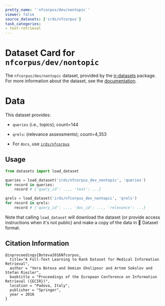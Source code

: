 ```yaml
---
pretty_name: '`nfcorpus/dev/nontopic`'
viewer: false
source_datasets: ['irds/nfcorpus']
task_categories:
- text-retrieval
---
```


# Dataset Card for `nfcorpus/dev/nontopic`

The `nfcorpus/dev/nontopic` dataset, provided by the [ir-datasets](https://ir-datasets.com/) package.
For more information about the dataset, see the [documentation](https://ir-datasets.com/nfcorpus#nfcorpus/dev/nontopic).

# Data

This dataset provides:
 - `queries` (i.e., topics); count=144
 - `qrels`: (relevance assessments); count=4,353

 - For `docs`, use [`irds/nfcorpus`](https://huggingface.co/datasets/irds/nfcorpus)

## Usage

```python
from datasets import load_dataset

queries = load_dataset('irds/nfcorpus_dev_nontopic', 'queries')
for record in queries:
    record # {'query_id': ..., 'text': ...}

qrels = load_dataset('irds/nfcorpus_dev_nontopic', 'qrels')
for record in qrels:
    record # {'query_id': ..., 'doc_id': ..., 'relevance': ...}

```

Note that calling `load_dataset` will download the dataset (or provide access instructions when it's not public) and make a copy of the
data in 🤗 Dataset format.

## Citation Information

```
@inproceedings{Boteva2016Nfcorpus,
  title="A Full-Text Learning to Rank Dataset for Medical Information Retrieval",
  author = "Vera Boteva and Demian Gholipour and Artem Sokolov and Stefan Riezler",
  booktitle = "Proceedings of the European Conference on Information Retrieval ({ECIR})",
  location = "Padova, Italy",
  publisher = "Springer",
  year = 2016
}
```
